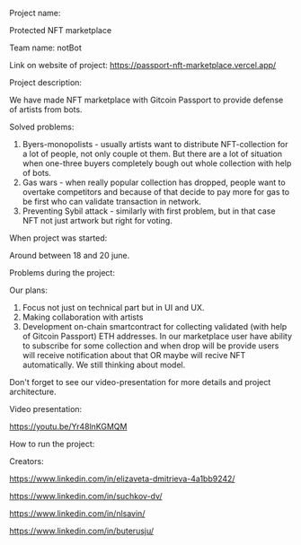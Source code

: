 Project name: 

Protected NFT marketplace

Team name: notBot

Link on website of project: https://passport-nft-marketplace.vercel.app/

Project description:

We have made NFT marketplace with Gitcoin Passport to provide defense of artists from bots.

Solved problems:
1. Byers-monopolists - usually artists want to distribute NFT-collection for a lot of people, not only couple ot them. But there are a lot of situation when one-three buyers completely bough out whole collection with help of bots.
2. Gas wars - when really popular collection has dropped, people want to overtake competitors and because of that decide to pay more for gas to be first who can validate transaction in network.
3. Preventing Sybil attack - similarly with first problem, but in that case NFT not just artwork but right for voting. 

When project was started:

Around between 18 and 20 june. 

Problems during the project:

Our plans:
1. Focus not just on technical part but in UI and UX.
2. Making collaboration with artists
3. Development on-chain smartcontract for collecting validated (with help of Gitcoin Passport) ETH addresses. In our marketplace user have ability to subscribe for some collection and when drop will be provide users will receive notification about that OR maybe will recive NFT automatically. We still thinking about model.

Don't forget to see our video-presentation for more details and project architecture. 

Video presentation:

https://youtu.be/Yr48lnKGMQM

How to run the project:


Creators:

https://www.linkedin.com/in/elizaveta-dmitrieva-4a1bb9242/

https://www.linkedin.com/in/suchkov-dv/

https://www.linkedin.com/in/nlsavin/

https://www.linkedin.com/in/buterusju/

